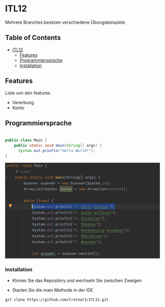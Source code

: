 # ITL12

Mehrere Branches besitzen verschiedene Übungsbeispiele.

## Table of Contents

- [ITL12](#itl12)
  - [Features](#introduction)
  - [Programmiersprache](#introduction)
  - [Installation](#introduction)



## Features

Liste von den features

- Vererbung
- Konto

## Programmiersprache
``` java

public class Main {
    public static void main(String[] args) {
      System.out.println("Hello World!");
}

```
![Local Image](image.png)

### Installation
- Klonen Sie das Repository und wechseln Sie zwischen Zweigen

- Starten Sie die main Methode in der IDE
```
git clone https://github.com/Crotear1/ITL12.git
```

